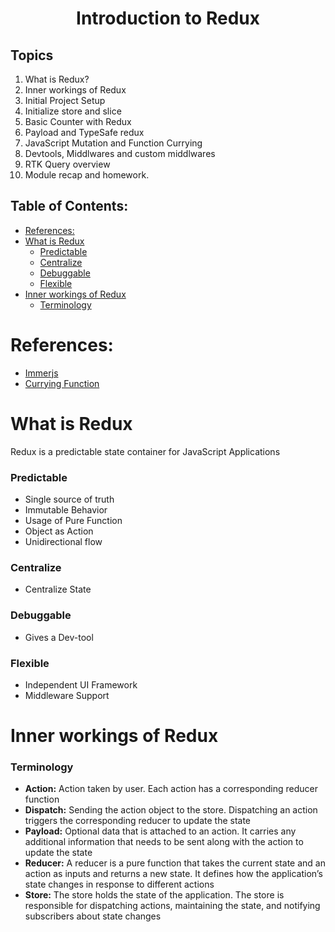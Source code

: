 <h1 align='center'>Introduction to Redux</h1>

## Topics

1. What is Redux?
2. Inner workings of Redux
3. Initial Project Setup
4. Initialize store and slice
5. Basic Counter with Redux
6. Payload and TypeSafe redux
7. JavaScript Mutation and Function Currying
8. Devtools, Middlwares and custom middlwares
9. RTK Query overview
10. Module recap and homework.

## Table of Contents:

- [References:](#references)
- [What is Redux](#what-is-redux)
  - [Predictable](#predictable)
  - [Centralize](#centralize)
  - [Debuggable](#debuggable)
  - [Flexible](#flexible)
- [Inner workings of Redux](#inner-workings-of-redux)
  - [Terminology](#terminology)

# References:

- [Immerjs](https://immerjs.github.io/immer/)
- [Currying Function](https://www.geeksforgeeks.org/what-is-currying-function-in-javascript/)

# What is Redux

Redux is a predictable state container for JavaScript Applications

### Predictable

- Single source of truth
- Immutable Behavior
- Usage of Pure Function
- Object as Action
- Unidirectional flow

### Centralize

- Centralize State

### Debuggable

- Gives a Dev-tool

### Flexible

- Independent UI Framework
- Middleware Support

# Inner workings of Redux

### Terminology

- **Action:** Action taken by user. Each action has a corresponding reducer function
- **Dispatch:** Sending the action object to the store. Dispatching an action triggers the corresponding reducer to update the state
- **Payload:** Optional data that is attached to an action. It carries any additional information that needs to be sent along with the action to update the state
- **Reducer:** A reducer is a pure function that takes the current state and an action as inputs and returns a new state. It defines how the application’s state changes in response to different actions
- **Store:** The store holds the state of the application. The store is responsible for dispatching actions, maintaining the state, and notifying subscribers about state changes
